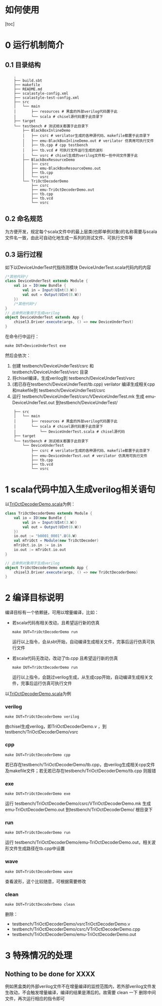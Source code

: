如何使用
============
[toc]

# 0 运行机制简介
## 0.1 目录结构
```shell
    .
    ├── build.sbt
    ├── makefile
    ├── README.md
    ├── scalastyle-config.xml
    ├── scalastyle-test-config.xml
    ├── src
    │   └── main
    │       ├── resources # 黑盒的外部verilog代码置于此
    │       └── scala # chisel源代码置于此目录下
    ├── target
    └── testbench # 测试相关都置于此目录下
        ├── BlackBoxInlineDemo 
        │   ├── csrc # verilator生成的各种源代码、makefile都置于此目录下
        │   ├── emu-BlackBoxInlineDemo.out # verilator 仿真用可执行文件
        │   ├── tb.cpp # cpp testbench
        │   ├── tb.vcd # 可执行文件运行生成的波形
        │   └── vsrc # chisel生成的verilog文件和一些中间文件置于此
        ├── BlackBoxResourceDemo
        │   ├── csrc
        │   ├── emu-BlackBoxResourceDemo.out
        │   ├── tb.cpp
        │   └── vsrc
        └── TriOctDecoderDemo
            ├── csrc
            ├── emu-TriOctDecoderDemo.out
            ├── tb.cpp
            ├── tb.vcd
            └── vsrc
```

## 0.2 命名规范
为方便开发，规定每个scala文件中的最上层类(也即单例对象)的名称需要与scala文件名一致，由此可自动化地生成一系列的测试文件、可执行文件等

## 0.3 运行过程
如下以DeviceUnderTest代指待测模块
DeviceUnderTest.scala代码内的内容
```scala
/*其他代码*/
class DeviceUnderTest extends Module {
    val io = IO(new Bundle {
        val in = Input(UInt(3.W))
        val out = Output(UInt(8.W))
    })
    /*其他代码*/
}
// 此单例对象用于生成verilog
object DeviceUnderTest extends App {
    chisel3.Driver.execute(args, () => new DeviceUnderTest)
}
```
在命令行中运行：
```shell
make DUT=DeviceUnderTest exe
```
然后会依次：
1. 创建 testbench/DeviceUnderTest/csrc 和 testbench/DeviceUnderTest/vsrc 目录
2. 将chisel编译，生成verilog到 testbench/DeviceUnderTest/vsrc
3. (若已存在testbench/DeviceUnderTest/tb.cpp) verilator 编译生成相关cpp和makefile到 testbench/DeviceUnderTest/csrc
4. 运行 testbench/DeviceUnderTest/csrc/VDeviceUnderTest.mk 生成 emu-DeviceUnderTest.out 到testbench/DeviceUnderTest/
```shell
    ├── src
    │   └── main
    │       ├── resources # 黑盒的外部verilog代码置于此
    │       └── scala # chisel源代码置于此目录下
    │           └── DeviceUnderTest.scala # chisel源代码
    ├── target
    └── testbench # 测试相关都置于此目录下
        └── DeviceUnderTest
            ├── csrc # verilator生成的各种源代码、makefile都置于此目录下
            ├── emu-DeviceUnderTest.out # verilator 仿真用可执行文件
            ├── tb.cpp
            ├── tb.vcd
            └── vsrc
```

# 1 scala代码中加入生成verilog相关语句
以[TriOctDecoderDemo.scala](./src/main/scala/TriOctDecoderDemo.scala)为例：
```scala
class TriOctDecoderDemo extends Module {
    val io = IO(new Bundle {
        val in = Input(UInt(3.W))
        val out = Output(UInt(8.W))
    })
    io.out := "b0001_0001".U(8.W)
    val mTriOct = Module(new TriOctDecoder)
    mTriOct.io.in := io.in
    io.out := mTriOct.io.out
}

// 此单例对象用于生成verilog
object TriOctDecoderDemo extends App {
    chisel3.Driver.execute(args, () => new TriOctDecoderDemo)
}
```

# 2 编译目标说明
编译目标有一个依赖链，可用以增量编译，比如：
- 若scala代码有相关改动，且希望运行新的仿真
    ```shell
    make DUT=TriOctDecoderDemo run
    ```
    运行以上指令，会从sbt开始，自动编译生成相关文件，完事后运行仿真可执行文件

- 若scala代码无改动，改动了tb.cpp 且希望运行新的仿真
    ```shell
    make DUT=TriOctDecoderDemo run
    ```
    运行以上指令，会跳过verilog生成，从生成cpp开始，自动编译生成相关文件，完事后运行仿真可执行文件


以[TriOctDecoderDemo.scala](./src/main/scala/TriOctDecoderDemo.scala)为例

### **verilog**
```shell
make DUT=TriOctDecoderDemo verilog
```
由chisel生成verilog，即TriOctDecoderDemo.v ，到 testbench/TriOctDecoderDemo/vsrc

### **cpp**
```shell
make DUT=TriOctDecoderDemo cpp
```
若已存在testbench/TriOctDecoderDemo/tb.cpp，由verilog生成相关cpp文件及makefile文件；若无若已存在testbench/TriOctDecoderDemo/tb.cpp 则报错

### **exe**
```shell
make DUT=TriOctDecoderDemo exe
```
运行 testbench/TriOctDecoderDemo/csrc/VTriOctDecoderDemo.mk 生成 emu-TriOctDecoderDemo.out 到testbench/TriOctDecoderDemo/ 根目录下

### **run**
```shell
make DUT=TriOctDecoderDemo run
```
运行 testbench/TriOctDecoderDemo/emu-TriOctDecoderDemo.out，相关波形文件生成路径在tb.cpp中设置

### **wave**
```shell
make DUT=TriOctDecoderDemo wave
```
查看波形，这个比较随意，可根据需要修改

### **clean**
```shell
make DUT=TriOctDecoderDemo clean
```
删除：
- testbench/TriOctDecoderDemo/vsrcTriOctDecoderDemo.v
- testbench/TriOctDecoderDemo/csrc/VTriOctDecoderDemo.cpp
- testbench/TriOctDecoderDemo/emu-TriOctDecoderDemo.out




# 3 特殊情况的处理

## Nothing to be done for XXXX
例如黑盒类的外部verilog文件不在增量编译的监控范围内，若外部verilog文件发生改动，不会触发增量编译，编译的结果是滞后的。故需要 clean 一下 删除中间文件，再次运行相应的指令即可